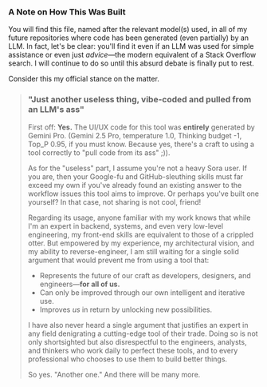### A Note on How This Was Built

You will find this file, named after the relevant model(s) used, in all of my future repositories where code has been generated (even partially) by an LLM. In fact, let's be clear: you'll find it even if an LLM was used for simple assistance or even just _advice_—the modern equivalent of a Stack Overflow search. I will continue to do so until this absurd debate is finally put to rest.

Consider this my official stance on the matter.

> ### "Just another useless thing, vibe-coded and pulled from an LLM's ass"
>
> First off: **Yes.** The UI/UX code for this tool was **entirely** generated by Gemini Pro. (Gemini 2.5 Pro, temperature 1.0, Thinking budget -1, Top_P 0.95, if you must know. Because yes, there's a craft to using a tool correctly to "pull code from its ass" ;)).
>
> As for the "useless" part, I assume you're not a heavy Sora user. If you are, then your Google-fu and GitHub-sleuthing skills must far exceed my own if you've already found an existing answer to the workflow issues this tool aims to improve. Or perhaps you've built one yourself? In that case, not sharing is not cool, friend!
>
> Regarding its usage, anyone familiar with my work knows that while I'm an expert in backend, systems, and even very low-level engineering, my front-end skills are equivalent to those of a crippled otter. But empowered by my experience, my architectural vision, and my ability to reverse-engineer, I am still waiting for a single solid argument that would prevent me from using a tool that:
>
> -   Represents the future of our craft as developers, designers, and engineers—**for all of us.**
> -   Can only be improved through our own intelligent and iterative use.
> -   Improves *us* in return by unlocking new possibilities.
>
> I have also never heard a single argument that justifies an expert in any field denigrating a cutting-edge tool of their trade. Doing so is not only shortsighted but also disrespectful to the engineers, analysts, and thinkers who work daily to perfect these tools, and to every professional who chooses to use them to build better things.
>
> So yes. "Another one." And there will be many more.